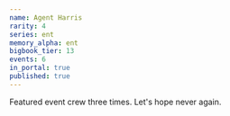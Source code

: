 ```yaml
---
name: Agent Harris
rarity: 4
series: ent
memory_alpha: ent
bigbook_tier: 13
events: 6
in_portal: true
published: true
---
```


Featured event crew three times. Let's hope never again.
